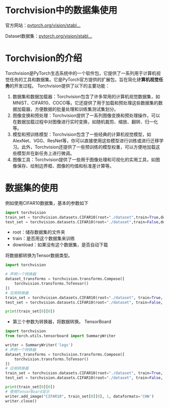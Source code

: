 # Torchvision中的数据集使用
官方网站：[pytorch.org/vision/stabl...](https://pytorch.org/vision/stable/index.html)

Dataset数据集：[pytorch.org/vision/stabl...](https://pytorch.org/vision/stable/datasets.html)

# Torchvision的介绍

Torchvision是PyTorch生态系统中的一个软件包，它提供了一系列用于计算机视觉任务的工具和数据集。它是PyTorch官方提供的扩展包，旨在简化**计算机视觉任务**的开发过程。
Torchvision提供了以下的主要功能：

1. 数据集和数据加载器：Torchvision包含了许多常用的计算机视觉数据集，如MNIST、CIFAR10、COCO等。它还提供了用于加载和预处理这些数据集的数据加载器，方便数据的批量处理和训练集测试集划分。
2. 图像变换和预处理：Torchvision提供了一系列图像变换和预处理操作，可以在数据加载过程中对图像进行实时变换，如随机裁剪、缩放、翻转、归一化等。
3. 模型和预训练模型：Torchvision包含了一些经典的计算机视觉模型，如AlexNet、VGG、ResNet等，你可以直接使用这些模型进行训练或进行迁移学习。此外，Torchvision还提供了一些预训练的模型权重，可以方便地加载这些模型并在新任务上进行微调。
4. 图像工具：Torchvision提供了一些用于图像处理和可视化的实用工具，如图像保存、绘制边界框、图像的均值和标准差计算等。

# 数据集的使用

例如使用CIFAR10数据集，基本的参数如下

```python
import torchvision
train_set = torchvision.datasets.CIFAR10(root="./dataset",train=True,download=True)
test_set = torchvision.datasets.CIFAR10(root="./dataset",train=False,download=True)
```

* root：储存数据集的文件夹
* train：是否用这个数据集来训练
* download：如果没有这个数据集，是否自动下载

将数据都转换为Tensor数据类型。

```python
import torchvision

# 声明一个转换器
dataset_transforms = torchvision.transforms.Compose([
    torchvision.transforms.ToTensor()
])
# 应用转换器
train_set = torchvision.datasets.CIFAR10(root="./dataset", train=True, transform=dataset_transforms, download=True)
test_set = torchvision.datasets.CIFAR10(root="./dataset", train=False, transform=dataset_transforms, download=True)

print(train_set[0][0])
```

* 第三个参数为转换器，将数据转换。
TensorBoard

```python
import torchvision
from torch.utils.tensorboard import SummaryWriter

writer = SummaryWriter('logs')
# 声明一个转换器
dataset_transforms = torchvision.transforms.Compose([
    torchvision.transforms.ToTensor()
])
# 应用转换器
train_set = torchvision.datasets.CIFAR10(root="./dataset", train=True, transform=dataset_transforms, download=True)
test_set = torchvision.datasets.CIFAR10(root="./dataset", train=False, transform=dataset_transforms, download=True)

print(train_set[0][0])
# 使用TensorBoard显示
writer.add_image("CIFAR10", train_set[0][0], 1, dataformats='CHW')
writer.close()
```